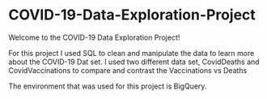 # COVID-19-Data-Exploration-Project

Welcome to the COVID-19 Data Exploration Project!

For this project I used SQL to clean and manipulate the data to learn more about the COVID-19 Dat set. I used two different data set, CovidDeaths and CovidVaccinations
to compare and contrast the Vaccinations vs Deaths

The environment that was used for this project is BigQuery.
